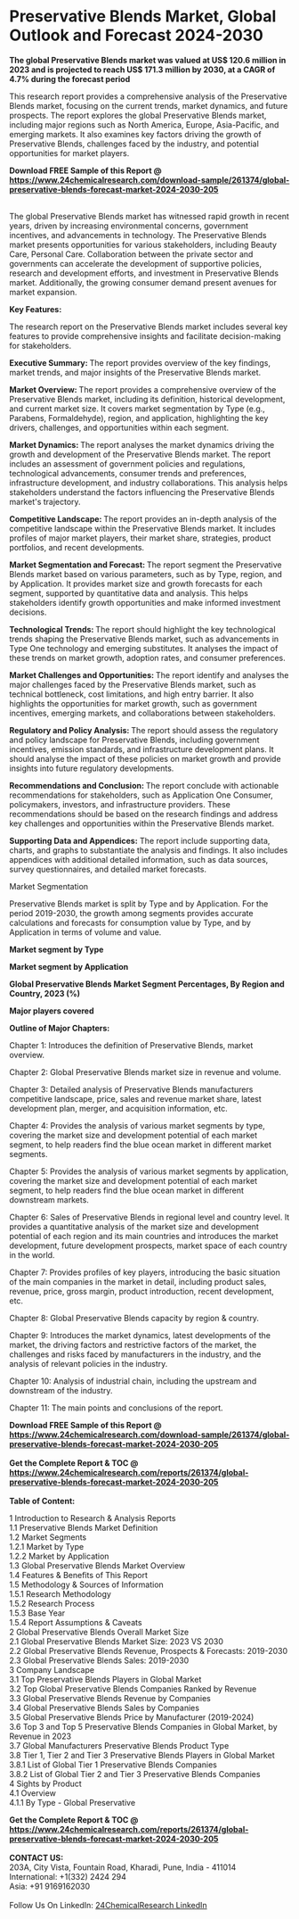 <h1>Preservative Blends Market, Global Outlook and Forecast 2024-2030</h1><p><strong>The global Preservative Blends market was valued at US$ 120.6 million in 2023 and is projected to reach US$ 171.3 million by 2030, at a CAGR of 4.7% during the forecast period</strong></p><p>
</p><p>This research report provides a comprehensive analysis of the Preservative Blends market, focusing on the current trends, market dynamics, and future prospects. The report explores the global Preservative Blends market, including major regions such as North America, Europe, Asia-Pacific, and emerging markets. It also examines key factors driving the growth of Preservative Blends, challenges faced by the industry, and potential opportunities for market players.</p><div><b>Download FREE Sample of this Report @ 
            <a href="https://www.24chemicalresearch.com/download-sample/261374/global-preservative-blends-forecast-market-2024-2030-205">
            https://www.24chemicalresearch.com/download-sample/261374/global-preservative-blends-forecast-market-2024-2030-205</a></b></div><br><p>
The global Preservative Blends market has witnessed rapid growth in recent years, driven by increasing environmental concerns, government incentives, and advancements in technology. The Preservative Blends market presents opportunities for various stakeholders, including Beauty Care, Personal Care. Collaboration between the private sector and governments can accelerate the development of supportive policies, research and development efforts, and investment in Preservative Blends market. Additionally, the growing consumer demand present avenues for market expansion.</p><p>
<strong>Key Features:</strong></p><p>
The research report on the Preservative Blends market includes several key features to provide comprehensive insights and facilitate decision-making for stakeholders.</p><p>
<strong>Executive Summary: </strong>The report provides overview of the key findings, market trends, and major insights of the Preservative Blends market.</p><p>
<strong>Market Overview: </strong>The report provides a comprehensive overview of the Preservative Blends market, including its definition, historical development, and current market size. It covers market segmentation by Type (e.g., Parabens, Formaldehyde), region, and application, highlighting the key drivers, challenges, and opportunities within each segment.</p><p>
<strong>Market Dynamics: </strong>The report analyses the market dynamics driving the growth and development of the Preservative Blends market. The report includes an assessment of government policies and regulations, technological advancements, consumer trends and preferences, infrastructure development, and industry collaborations. This analysis helps stakeholders understand the factors influencing the Preservative Blends market's trajectory.</p><p>
<strong>Competitive Landscape: </strong>The report provides an in-depth analysis of the competitive landscape within the Preservative Blends market. It includes profiles of major market players, their market share, strategies, product portfolios, and recent developments.</p><p>
<strong>Market Segmentation and Forecast: </strong>The report segment the Preservative Blends market based on various parameters, such as by Type, region, and by Application. It provides market size and growth forecasts for each segment, supported by quantitative data and analysis. This helps stakeholders identify growth opportunities and make informed investment decisions.</p><p>
<strong>Technological Trends: </strong>The report should highlight the key technological trends shaping the Preservative Blends market, such as advancements in Type One technology and emerging substitutes. It analyses the impact of these trends on market growth, adoption rates, and consumer preferences.</p><p>
<strong>Market Challenges and Opportunities: </strong>The report identify and analyses the major challenges faced by the Preservative Blends market, such as technical bottleneck, cost limitations, and high entry barrier. It also highlights the opportunities for market growth, such as government incentives, emerging markets, and collaborations between stakeholders.</p><p>
<strong>Regulatory and Policy Analysis: </strong>The report should assess the regulatory and policy landscape for Preservative Blends, including government incentives, emission standards, and infrastructure development plans. It should analyse the impact of these policies on market growth and provide insights into future regulatory developments.</p><p>
<strong>Recommendations and Conclusion: </strong>The report conclude with actionable recommendations for stakeholders, such as Application One Consumer, policymakers, investors, and infrastructure providers. These recommendations should be based on the research findings and address key challenges and opportunities within the Preservative Blends market.</p><p>
<strong>Supporting Data and Appendices:</strong> The report include supporting data, charts, and graphs to substantiate the analysis and findings. It also includes appendices with additional detailed information, such as data sources, survey questionnaires, and detailed market forecasts.</p><p>
Market Segmentation</p><p>
Preservative Blends market is split by Type and by Application. For the period 2019-2030, the growth among segments provides accurate calculations and forecasts for consumption value by Type, and by Application in terms of volume and value.</p><p>
<strong>Market segment by Type</strong></p><p>
</p><p>
</p><p><strong>Market segment by Application</strong></p><p>
</p><p>
</p><p><strong>Global Preservative Blends Market Segment Percentages, By Region and Country, 2023 (%)</strong></p><p>
</p><p>
<strong>Major players covered</strong></p><p>
</p><p>
</p><p><strong>Outline of Major Chapters:</strong></p><p>
Chapter 1: Introduces the definition of Preservative Blends, market overview.</p><p>
Chapter 2: Global Preservative Blends market size in revenue and volume.</p><p>
Chapter 3: Detailed analysis of Preservative Blends manufacturers competitive landscape, price, sales and revenue market share, latest development plan, merger, and acquisition information, etc.</p><p>
Chapter 4: Provides the analysis of various market segments by type, covering the market size and development potential of each market segment, to help readers find the blue ocean market in different market segments.</p><p>
Chapter 5: Provides the analysis of various market segments by application, covering the market size and development potential of each market segment, to help readers find the blue ocean market in different downstream markets.</p><p>
Chapter 6: Sales of Preservative Blends in regional level and country level. It provides a quantitative analysis of the market size and development potential of each region and its main countries and introduces the market development, future development prospects, market space of each country in the world.</p><p>
Chapter 7: Provides profiles of key players, introducing the basic situation of the main companies in the market in detail, including product sales, revenue, price, gross margin, product introduction, recent development, etc.</p><p>
Chapter 8: Global Preservative Blends capacity by region &amp; country.</p><p>
Chapter 9: Introduces the market dynamics, latest developments of the market, the driving factors and restrictive factors of the market, the challenges and risks faced by manufacturers in the industry, and the analysis of relevant policies in the industry.</p><p>
Chapter 10: Analysis of industrial chain, including the upstream and downstream of the industry.</p><p>
Chapter 11: The main points and conclusions of the report.</p><div><b>Download FREE Sample of this Report @ 
            <a href="https://www.24chemicalresearch.com/download-sample/261374/global-preservative-blends-forecast-market-2024-2030-205">
            https://www.24chemicalresearch.com/download-sample/261374/global-preservative-blends-forecast-market-2024-2030-205</a></b></div><br><div><b>Get the Complete Report & TOC @ 
            <a href="https://www.24chemicalresearch.com/reports/261374/global-preservative-blends-forecast-market-2024-2030-205">
            https://www.24chemicalresearch.com/reports/261374/global-preservative-blends-forecast-market-2024-2030-205</a></b></div><br>
            <b>Table of Content:</b><p>1 Introduction to Research & Analysis Reports<br />
    1.1 Preservative Blends Market Definition<br />
    1.2 Market Segments<br />
        1.2.1 Market by Type<br />
        1.2.2 Market by Application<br />
    1.3 Global Preservative Blends Market Overview<br />
    1.4 Features & Benefits of This Report<br />
    1.5 Methodology & Sources of Information<br />
        1.5.1 Research Methodology<br />
        1.5.2 Research Process<br />
        1.5.3 Base Year<br />
        1.5.4 Report Assumptions & Caveats<br />
2 Global Preservative Blends Overall Market Size<br />
    2.1 Global Preservative Blends Market Size: 2023 VS 2030<br />
    2.2 Global Preservative Blends Revenue, Prospects & Forecasts: 2019-2030<br />
    2.3 Global Preservative Blends Sales: 2019-2030<br />
3 Company Landscape<br />
    3.1 Top Preservative Blends Players in Global Market<br />
    3.2 Top Global Preservative Blends Companies Ranked by Revenue<br />
    3.3 Global Preservative Blends Revenue by Companies<br />
    3.4 Global Preservative Blends Sales by Companies<br />
    3.5 Global Preservative Blends Price by Manufacturer (2019-2024)<br />
    3.6 Top 3 and Top 5 Preservative Blends Companies in Global Market, by Revenue in 2023<br />
    3.7 Global Manufacturers Preservative Blends Product Type<br />
    3.8 Tier 1, Tier 2 and Tier 3 Preservative Blends Players in Global Market<br />
        3.8.1 List of Global Tier 1 Preservative Blends Companies<br />
        3.8.2 List of Global Tier 2 and Tier 3 Preservative Blends Companies<br />
4 Sights by Product<br />
    4.1 Overview<br />
        4.1.1 By Type - Global Preservative </p><div><b>Get the Complete Report & TOC @ 
            <a href="https://www.24chemicalresearch.com/reports/261374/global-preservative-blends-forecast-market-2024-2030-205">
            https://www.24chemicalresearch.com/reports/261374/global-preservative-blends-forecast-market-2024-2030-205</a></b></div><br><b>CONTACT US:</b><br>
            203A, City Vista, Fountain Road, Kharadi, Pune, India - 411014<br>
            International: +1(332) 2424 294<br>
            Asia: +91 9169162030 <br><br>
            Follow Us On LinkedIn: <a href="https://www.linkedin.com/company/24chemicalresearch/">24ChemicalResearch LinkedIn</a>